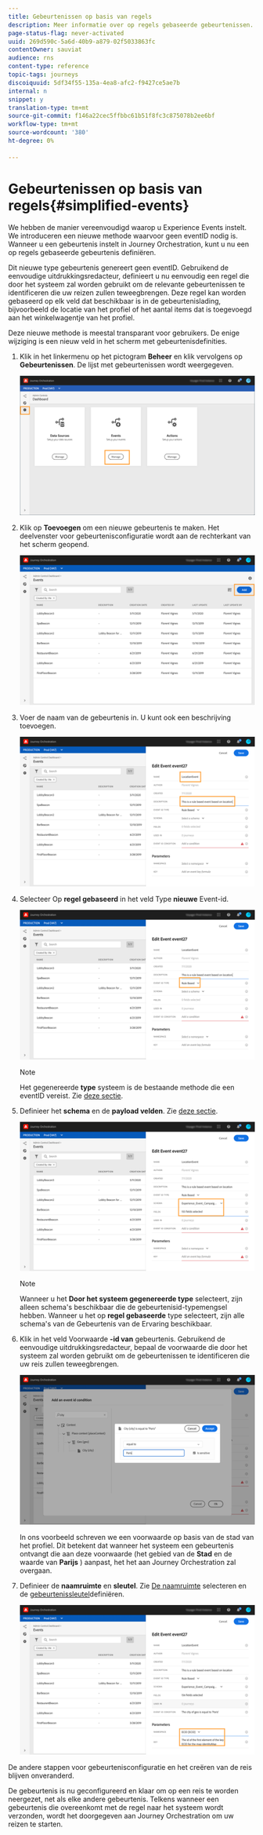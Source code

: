 ```yaml
---
title: Gebeurtenissen op basis van regels
description: Meer informatie over op regels gebaseerde gebeurtenissen.
page-status-flag: never-activated
uuid: 269d590c-5a6d-40b9-a879-02f5033863fc
contentOwner: sauviat
audience: rns
content-type: reference
topic-tags: journeys
discoiquuid: 5df34f55-135a-4ea8-afc2-f9427ce5ae7b
internal: n
snippet: y
translation-type: tm+mt
source-git-commit: f146a22cec5ffbbc61b51f8fc3c875078b2ee6bf
workflow-type: tm+mt
source-wordcount: '380'
ht-degree: 0%

---
```



# Gebeurtenissen op basis van regels{#simplified-events}

We hebben de manier vereenvoudigd waarop u Experience Events instelt. We introduceren een nieuwe methode waarvoor geen eventID nodig is. Wanneer u een gebeurtenis instelt in Journey Orchestration, kunt u nu een op regels gebaseerde gebeurtenis definiëren.

Dit nieuwe type gebeurtenis genereert geen eventID. Gebruikend de eenvoudige uitdrukkingsredacteur, definieert u nu eenvoudig een regel die door het systeem zal worden gebruikt om de relevante gebeurtenissen te identificeren die uw reizen zullen teweegbrengen. Deze regel kan worden gebaseerd op elk veld dat beschikbaar is in de gebeurtenislading, bijvoorbeeld de locatie van het profiel of het aantal items dat is toegevoegd aan het winkelwagentje van het profiel.

Deze nieuwe methode is meestal transparant voor gebruikers. De enige wijziging is een nieuw veld in het scherm met gebeurtenisdefinities.

1. Klik in het linkermenu op het pictogram **Beheer** en klik vervolgens op **Gebeurtenissen**. De lijst met gebeurtenissen wordt weergegeven.

   ![](../assets/alpha-event1.png)

1. Klik op **Toevoegen** om een nieuwe gebeurtenis te maken. Het deelvenster voor gebeurtenisconfiguratie wordt aan de rechterkant van het scherm geopend.

   ![](../assets/alpha-event2.png)

1. Voer de naam van de gebeurtenis in. U kunt ook een beschrijving toevoegen.

   ![](../assets/alpha-event3.png)

1. Selecteer Op **regel gebaseerd** in het veld Type **nieuwe** Event-id.

   ![](../assets/alpha-event4.png)

   >[!NOTE]
   >
   >Het gegenereerde **type** systeem is de bestaande methode die een eventID vereist. Zie [deze sectie](../event/about-events.md).

1. Definieer het **schema** en de **payload velden**. Zie [deze sectie](../event/defining-the-payload-fields.md).

   ![](../assets/alpha-event5.png)

   >[!NOTE]
   >
   >Wanneer u het **Door het systeem gegenereerde type** selecteert, zijn alleen schema&#39;s beschikbaar die de gebeurtenisid-typemengsel hebben. Wanneer u het op **regel gebaseerde** type selecteert, zijn alle schema&#39;s van de Gebeurtenis van de Ervaring beschikbaar.

1. Klik in het veld Voorwaarde **-id van** gebeurtenis. Gebruikend de eenvoudige uitdrukkingsredacteur, bepaal de voorwaarde die door het systeem zal worden gebruikt om de gebeurtenissen te identificeren die uw reis zullen teweegbrengen.

   ![](../assets/alpha-event6.png)

   In ons voorbeeld schreven we een voorwaarde op basis van de stad van het profiel. Dit betekent dat wanneer het systeem een gebeurtenis ontvangt die aan deze voorwaarde (het gebied van de **Stad** en de waarde van **Parijs** ) aanpast, het het aan Journey Orchestration zal overgaan.

1. Definieer de **naamruimte** en **sleutel**. Zie [De naamruimte](../event/selecting-the-namespace.md) selecteren en de [gebeurtenissleutel](../event/defining-the-event-key.md)definiëren.

   ![](../assets/alpha-event7.png)

De andere stappen voor gebeurtenisconfiguratie en het creëren van de reis blijven onveranderd.

De gebeurtenis is nu geconfigureerd en klaar om op een reis te worden neergezet, net als elke andere gebeurtenis. Telkens wanneer een gebeurtenis die overeenkomt met de regel naar het systeem wordt verzonden, wordt het doorgegeven aan Journey Orchestration om uw reizen te starten.

